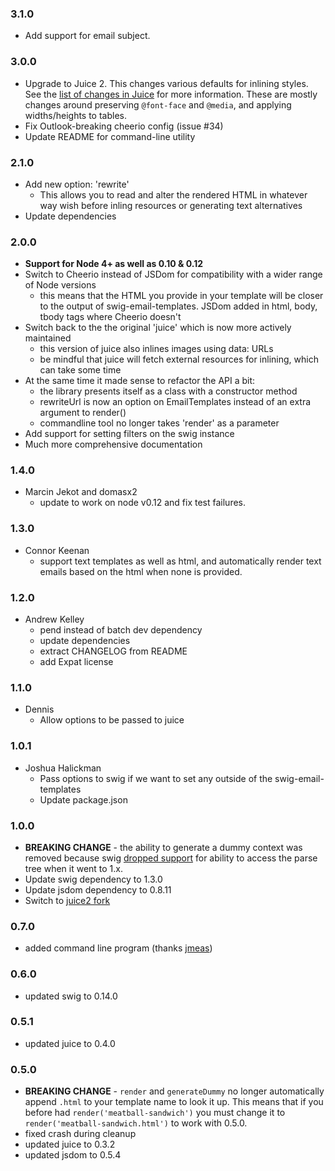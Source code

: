 ### 3.1.0
* Add support for email subject.

### 3.0.0

 * Upgrade to Juice 2.  This changes various defaults for inlining styles.
   See the [list of changes in Juice](j2changes) for more information.  These
   are mostly changes around preserving `@font-face` and `@media`, and
   applying widths/heights to tables.
 * Fix Outlook-breaking cheerio config (issue #34)
 * Update README for command-line utility

[j2changes]: https://github.com/Automattic/juice/commit/a4cf6fdb671be56e6a01fd740f6460849b8813df

### 2.1.0

 * Add new option: 'rewrite'
   - This allows you to read and alter the rendered HTML in whatever way
     wish before inling resources or generating text alternatives
 * Update dependencies

### 2.0.0

 * **Support for Node 4+ as well as 0.10 & 0.12**
 * Switch to Cheerio instead of JSDom for compatibility with a wider range of
   Node versions
   - this means that the HTML you provide in your template will be closer to
     the output of swig-email-templates.  JSDom added in html, body, tbody tags
     where Cheerio doesn't
 * Switch back to the the original 'juice' which is now more actively maintained
   - this version of juice also inlines images using data: URLs
   - be mindful that juice will fetch external resources for inlining, which can
     take some time
 * At the same time it made sense to refactor the API a bit:
   - the library presents itself as a class with a constructor method
   - rewriteUrl is now an option on EmailTemplates instead of an extra argument
     to render()
   - commandline tool no longer takes 'render' as a parameter
 * Add support for setting filters on the swig instance
 * Much more comprehensive documentation

### 1.4.0

 * Marcin Jekot and domasx2
   - update to work on node v0.12 and fix test failures.

### 1.3.0

 * Connor Keenan
   - support text templates as well as html, and automatically render
     text emails based on the html when none is provided.

### 1.2.0

 * Andrew Kelley
   - pend instead of batch dev dependency
   - update dependencies
   - extract CHANGELOG from README
   - add Expat license

### 1.1.0

 * Dennis
   - Allow options to be passed to juice

### 1.0.1

 * Joshua Halickman
   - Pass options to swig if we want to set any outside of the swig-email-templates
   - Update package.json

### 1.0.0

 * **BREAKING CHANGE** - the ability to generate a dummy context was removed
   because swig [dropped support](https://github.com/paularmstrong/swig/issues/176)
   for ability to access the parse tree when it went to 1.x.
 * Update swig dependency to 1.3.0
 * Update jsdom dependency to 0.8.11
 * Switch to [juice2 fork](https://github.com/andrewrk/juice)

### 0.7.0

 * added command line program (thanks [jmeas](https://github.com/jmeas))

### 0.6.0

 * updated swig to 0.14.0

### 0.5.1

 * updated juice to 0.4.0

### 0.5.0

 * **BREAKING CHANGE** - `render` and `generateDummy` no longer automatically append
   `.html` to your template name to look it up. This means that if you before had
   `render('meatball-sandwich')` you must change it to
   `render('meatball-sandwich.html')` to work with 0.5.0.
 * fixed crash during cleanup
 * updated juice to 0.3.2
 * updated jsdom to 0.5.4
